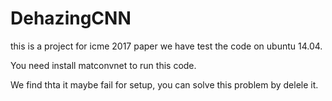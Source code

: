 # DehazingCNN
this is a project for icme 2017 paper
we have test the code on ubuntu 14.04. 

You need install matconvnet to run this code.


We find thta it maybe fail for setup, you can solve this problem by delele it.
